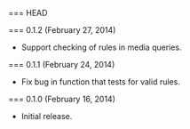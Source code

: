 === HEAD

=== 0.1.2 (February 27, 2014)

* Support checking of rules in media queries.

=== 0.1.1 (February 24, 2014)

* Fix bug in function that tests for valid rules.

=== 0.1.0 (February 16, 2014)

* Initial release.
